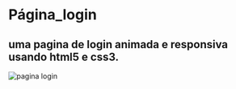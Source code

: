 # Página_login
## uma pagina de login animada e responsiva usando html5 e css3.

![pagina login](https://user-images.githubusercontent.com/104743286/196502501-ab5a7730-3eb9-4a7f-a930-7773723ade74.png)

